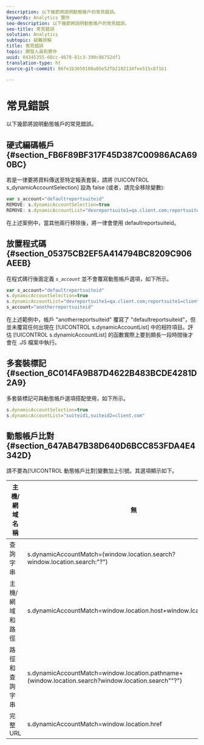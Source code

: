 ```yaml
---
description: 以下幾節將說明動態帳戶的常見錯誤。
keywords: Analytics 實作
seo-description: 以下幾節將說明動態帳戶的常見錯誤。
seo-title: 常見錯誤
solution: Analytics
subtopic: 疑難排解
title: 常見錯誤
topic: 開發人員和實作
uuid: 04345355-60cc-4678-81c3-390c86752df1
translation-type: ht
source-git-commit: 86fe1b3650100a05e52fb2102134fee515c871b1

---
```



# 常見錯誤

以下幾節將說明動態帳戶的常見錯誤。

## 硬式編碼帳戶{#section_FB6F89BF317F45D387C00986ACA690BC}

若是一律要將資料傳送至特定報表套裝，請將 [!UICONTROL s_dynamicAccountSelection] 設為 false (或者，請完全移除變數): 

```js
var s_account="defaultreportsuiteid" 
REMOVE: s.dynamicAccountSelection=true 
REMOVE: s.dynamicAccountList="devreportsuite1=qa.client.com;reportsuite1=client.com" 
```

在上述案例中，當其他兩行移除後，將一律會使用 defaultreportsuiteid。

## 放置程式碼{#section_05375CB2EF5A414794BC8209C906AEEB}

在程式碼行後面定義 *`s_account`* 並不會覆寫動態帳戶選項，如下所示。

```js
var s_account="defaultreportsuiteid" 
s.dynamicAccountSelection=true 
s.dynamicAccountList="devreportsuite1=qa.client.com;reportsuite1=client.com" 
s_account="anotherreportsuiteid" 
```

在上述範例中，帳戶 "anotherreportsuiteid" 覆寫了 "defaultreportsuiteid"，但並未覆寫任何出現在 [!UICONTROL s.dynamicAccountList] 中的相符項目。評估 [!UICONTROL s.dynamicAccountList] 的函數實際上要到頗長一段時間後才會在 .JS 檔案中執行。

## 多套裝標記{#section_6C014FA9B87D4622B483BCDE4281D2A9}

多套裝標記可與動態帳戶選項搭配使用，如下所示。

```js
s.dynamicAccountSelection=true 
s.dynamicAccountList="suiteid1,suiteid2=client.com" 
```

## 動態帳戶比對{#section_647AB47B38D640D6BCC853FDA4E4342D}

請不要為[!UICONTROL 動態帳戶比對]變數加上引號。其選項顯示如下。

| 主機/網域名稱 | 無 |
|---|---|
| 查詢字串 | s.dynamicAccountMatch=(window.location.search?window.location.search:"?") |
| 主機/網域和路徑 | s.dynamicAccountMatch=window.location.host+window.lcation.pathname |
| 路徑和查詢字串 | s.dynamicAccountMatch=window.location.pathname+(window.location.search?window.location.search""?") |
| 完整 URL | s.dynamicAccountMatch=window.location.href |

